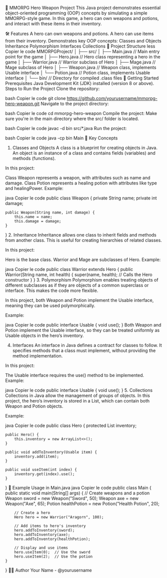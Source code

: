 📜 MMORPG Hero Weapon Project
This Java project demonstrates essential object-oriented programming (OOP) concepts by simulating a simple MMORPG-style game. In this game, a hero can own weapons and potions, and interact with these items in their inventory.

🛠 Features
A hero can own weapons and potions.
A hero can use items from their inventory.
Demonstrates key OOP concepts:
Classes and Objects
Inheritance
Polymorphism
Interfaces
Collections
📂 Project Structure
less
Copier le code
MMORPGProject/
│
├── src/
│   ├── Main.java         // Main entry point for the game
│   ├── Hero.java         // Hero class representing a hero in the game
│   ├── Warrior.java      // Warrior subclass of Hero
│   ├── Mage.java         // Mage subclass of Hero
│   ├── Weapon.java       // Weapon class, implements Usable interface
│   └── Potion.java       // Potion class, implements Usable interface
│
└── bin/                  // Directory for compiled .class files
🚀 Getting Started
Prerequisites
Java Development Kit (JDK) installed (version 8 or above).
Steps to Run the Project
Clone the repository:

bash
Copier le code
git clone https://github.com/yourusername/mmorpg-hero-weapon.git
Navigate to the project directory:

bash
Copier le code
cd mmorpg-hero-weapon
Compile the project: Make sure you're in the main directory where the src/ folder is located.

bash
Copier le code
javac -d bin src/*.java
Run the project:

bash
Copier le code
java -cp bin Main
🔑 Key Concepts
1. Classes and Objects
A class is a blueprint for creating objects in Java. An object is an instance of a class and contains fields (variables) and methods (functions).

In this project:

Class Weapon represents a weapon, with attributes such as name and damage.
Class Potion represents a healing potion with attributes like type and healingPower.
Example:

java
Copier le code
public class Weapon {
    private String name;
    private int damage;

    public Weapon(String name, int damage) {
        this.name = name;
        this.damage = damage;
    }
}
2. Inheritance
Inheritance allows one class to inherit fields and methods from another class. This is useful for creating hierarchies of related classes.

In this project:

Hero is the base class.
Warrior and Mage are subclasses of Hero.
Example:

java
Copier le code
public class Warrior extends Hero {
    public Warrior(String name, int health) {
        super(name, health);  // Calls the Hero constructor
    }
}
3. Polymorphism
Polymorphism enables treating objects of different subclasses as if they are objects of a common superclass or interface. This makes the code more flexible.

In this project, both Weapon and Potion implement the Usable interface, meaning they can be used polymorphically.

Example:

java
Copier le code
public interface Usable {
    void use();
}
Both Weapon and Potion implement the Usable interface, so they can be treated uniformly as Usable objects in the hero’s inventory.

4. Interfaces
An interface in Java defines a contract for classes to follow. It specifies methods that a class must implement, without providing the method implementation.

In this project:

The Usable interface requires the use() method to be implemented.
Example:

java
Copier le code
public interface Usable {
    void use();
}
5. Collections
Collections in Java allow the management of groups of objects. In this project, the hero’s inventory is stored in a List<Usable>, which can contain both Weapon and Potion objects.

Example:

java
Copier le code
public class Hero {
    protected List<Usable> inventory;

    public Hero() {
        this.inventory = new ArrayList<>();
    }

    public void addToInventory(Usable item) {
        inventory.add(item);
    }

    public void useItem(int index) {
        inventory.get(index).use();
    }
}
🧪 Example Usage in Main.java
java
Copier le code
public class Main {
    public static void main(String[] args) {
        // Create weapons and a potion
        Weapon sword = new Weapon("Sword", 50);
        Weapon axe = new Weapon("Axe", 65);
        Potion healthPotion = new Potion("Health Potion", 20);

        // Create a hero
        Hero hero = new Warrior("Aragorn", 100);

        // Add items to hero's inventory
        hero.addToInventory(sword);
        hero.addToInventory(axe);
        hero.addToInventory(healthPotion);

        // Display and use items
        hero.useItem(0);  // Use the sword
        hero.useItem(2);  // Use the potion
    }
}
👨‍💻 Author
Your Name - @yourusername

